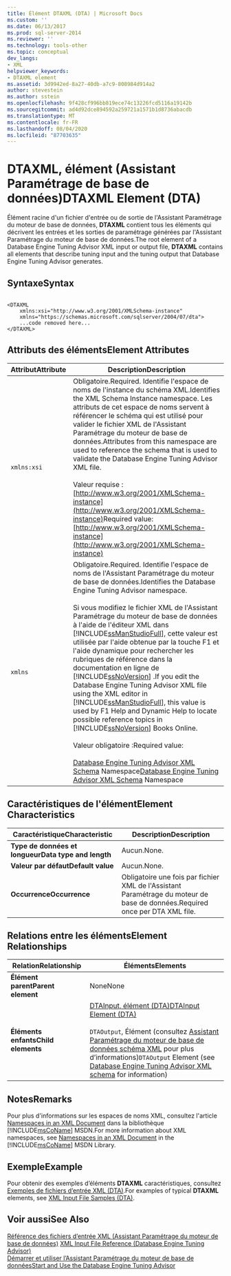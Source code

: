 ```yaml
---
title: Élément DTAXML (DTA) | Microsoft Docs
ms.custom: ''
ms.date: 06/13/2017
ms.prod: sql-server-2014
ms.reviewer: ''
ms.technology: tools-other
ms.topic: conceptual
dev_langs:
- XML
helpviewer_keywords:
- DTAXML element
ms.assetid: 3d9942ed-8a27-40db-a7c9-808984d914a2
author: stevestein
ms.author: sstein
ms.openlocfilehash: 9f428cf996bb819ece74c13226fcd5116a19142b
ms.sourcegitcommit: ad4d92dce894592a259721a1571b1d8736abacdb
ms.translationtype: MT
ms.contentlocale: fr-FR
ms.lasthandoff: 08/04/2020
ms.locfileid: "87703635"
---
```

# <a name="dtaxml-element-dta"></a><span data-ttu-id="0bd98-102">DTAXML, élément (Assistant Paramétrage de base de données)</span><span class="sxs-lookup"><span data-stu-id="0bd98-102">DTAXML Element (DTA)</span></span>
  <span data-ttu-id="0bd98-103">Élément racine d'un fichier d'entrée ou de sortie de l'Assistant Paramétrage du moteur de base de données, **DTAXML** contient tous les éléments qui décrivent les entrées et les sorties de paramétrage générées par l'Assistant Paramétrage du moteur de base de données.</span><span class="sxs-lookup"><span data-stu-id="0bd98-103">The root element of a Database Engine Tuning Advisor XML input or output file, **DTAXML** contains all elements that describe tuning input and the tuning output that Database Engine Tuning Advisor generates.</span></span>  
  
## <a name="syntax"></a><span data-ttu-id="0bd98-104">Syntaxe</span><span class="sxs-lookup"><span data-stu-id="0bd98-104">Syntax</span></span>  
  
```  
  
<DTAXML   
    xmlns:xsi="http://www.w3.org/2001/XMLSchema-instance"   
    xmlns="https://schemas.microsoft.com/sqlserver/2004/07/dta">  
    ...code removed here...  
</DTAXML>  
```  
  
## <a name="element-attributes"></a><span data-ttu-id="0bd98-105">Attributs des éléments</span><span class="sxs-lookup"><span data-stu-id="0bd98-105">Element Attributes</span></span>  
  
|<span data-ttu-id="0bd98-106">Attribut</span><span class="sxs-lookup"><span data-stu-id="0bd98-106">Attribute</span></span>|<span data-ttu-id="0bd98-107">Description</span><span class="sxs-lookup"><span data-stu-id="0bd98-107">Description</span></span>|  
|---------------|-----------------|  
|`xmlns:xsi`|<span data-ttu-id="0bd98-108">Obligatoire.</span><span class="sxs-lookup"><span data-stu-id="0bd98-108">Required.</span></span> <span data-ttu-id="0bd98-109">Identifie l'espace de noms de l'instance du schéma XML.</span><span class="sxs-lookup"><span data-stu-id="0bd98-109">Identifies the XML Schema Instance namespace.</span></span> <span data-ttu-id="0bd98-110">Les attributs de cet espace de noms servent à référencer le schéma qui est utilisé pour valider le fichier XML de l'Assistant Paramétrage du moteur de base de données.</span><span class="sxs-lookup"><span data-stu-id="0bd98-110">Attributes from this namespace are used to reference the schema that is used to validate the Database Engine Tuning Advisor XML file.</span></span><br /><br /> <span data-ttu-id="0bd98-111">Valeur requise : [http://www.w3.org/2001/XMLSchema-instance](http://www.w3.org/2001/XMLSchema-instance)</span><span class="sxs-lookup"><span data-stu-id="0bd98-111">Required value: [http://www.w3.org/2001/XMLSchema-instance](http://www.w3.org/2001/XMLSchema-instance)</span></span>|  
|`xmlns`|<span data-ttu-id="0bd98-112">Obligatoire.</span><span class="sxs-lookup"><span data-stu-id="0bd98-112">Required.</span></span> <span data-ttu-id="0bd98-113">Identifie l'espace de noms de l'Assistant Paramétrage du moteur de base de données.</span><span class="sxs-lookup"><span data-stu-id="0bd98-113">Identifies the Database Engine Tuning Advisor namespace.</span></span><br /><br /> <span data-ttu-id="0bd98-114">Si vous modifiez le fichier XML de l'Assistant Paramétrage du moteur de base de données à l'aide de l'éditeur XML dans [!INCLUDE[ssManStudioFull](../../includes/ssmanstudiofull-md.md)], cette valeur est utilisée par l'aide obtenue par la touche F1 et l'aide dynamique pour rechercher les rubriques de référence dans la documentation en ligne de [!INCLUDE[ssNoVersion](../../includes/ssnoversion-md.md)] .</span><span class="sxs-lookup"><span data-stu-id="0bd98-114">If you edit the Database Engine Tuning Advisor XML file using the XML editor in [!INCLUDE[ssManStudioFull](../../includes/ssmanstudiofull-md.md)], this value is used by F1 Help and Dynamic Help to locate possible reference topics in [!INCLUDE[ssNoVersion](../../includes/ssnoversion-md.md)] Books Online.</span></span><br /><br /> <span data-ttu-id="0bd98-115">Valeur obligatoire :</span><span class="sxs-lookup"><span data-stu-id="0bd98-115">Required value:</span></span><br /><br /> <span data-ttu-id="0bd98-116">[Database Engine Tuning Advisor XML Schema](https://go.microsoft.com/fwlink/?LinkId=43100) Namespace</span><span class="sxs-lookup"><span data-stu-id="0bd98-116">[Database Engine Tuning Advisor XML Schema](https://go.microsoft.com/fwlink/?LinkId=43100) Namespace</span></span>|  
  
## <a name="element-characteristics"></a><span data-ttu-id="0bd98-117">Caractéristiques de l'élément</span><span class="sxs-lookup"><span data-stu-id="0bd98-117">Element Characteristics</span></span>  
  
|<span data-ttu-id="0bd98-118">Caractéristique</span><span class="sxs-lookup"><span data-stu-id="0bd98-118">Characteristic</span></span>|<span data-ttu-id="0bd98-119">Description</span><span class="sxs-lookup"><span data-stu-id="0bd98-119">Description</span></span>|  
|--------------------|-----------------|  
|<span data-ttu-id="0bd98-120">**Type de données et longueur**</span><span class="sxs-lookup"><span data-stu-id="0bd98-120">**Data type and length**</span></span>|<span data-ttu-id="0bd98-121">Aucun.</span><span class="sxs-lookup"><span data-stu-id="0bd98-121">None.</span></span>|  
|<span data-ttu-id="0bd98-122">**Valeur par défaut**</span><span class="sxs-lookup"><span data-stu-id="0bd98-122">**Default value**</span></span>|<span data-ttu-id="0bd98-123">Aucun.</span><span class="sxs-lookup"><span data-stu-id="0bd98-123">None.</span></span>|  
|<span data-ttu-id="0bd98-124">**Occurrence**</span><span class="sxs-lookup"><span data-stu-id="0bd98-124">**Occurrence**</span></span>|<span data-ttu-id="0bd98-125">Obligatoire une fois par fichier XML de l'Assistant Paramétrage du moteur de base de données.</span><span class="sxs-lookup"><span data-stu-id="0bd98-125">Required once per DTA XML file.</span></span>|  
  
## <a name="element-relationships"></a><span data-ttu-id="0bd98-126">Relations entre les éléments</span><span class="sxs-lookup"><span data-stu-id="0bd98-126">Element Relationships</span></span>  
  
|<span data-ttu-id="0bd98-127">Relation</span><span class="sxs-lookup"><span data-stu-id="0bd98-127">Relationship</span></span>|<span data-ttu-id="0bd98-128">Éléments</span><span class="sxs-lookup"><span data-stu-id="0bd98-128">Elements</span></span>|  
|------------------|--------------|  
|<span data-ttu-id="0bd98-129">**Élément parent**</span><span class="sxs-lookup"><span data-stu-id="0bd98-129">**Parent element**</span></span>|<span data-ttu-id="0bd98-130">None</span><span class="sxs-lookup"><span data-stu-id="0bd98-130">None</span></span>|  
|<span data-ttu-id="0bd98-131">**Éléments enfants**</span><span class="sxs-lookup"><span data-stu-id="0bd98-131">**Child elements**</span></span>|[<span data-ttu-id="0bd98-132">DTAInput, élément &#40;DTA&#41;</span><span class="sxs-lookup"><span data-stu-id="0bd98-132">DTAInput Element &#40;DTA&#41;</span></span>](dtainput-element-dta.md)<br /><br /> <span data-ttu-id="0bd98-133">`DTAOutput`, Élément (consultez [Assistant Paramétrage du moteur de base de données schéma XML](https://schemas.microsoft.com/sqlserver/) pour plus d’informations)</span><span class="sxs-lookup"><span data-stu-id="0bd98-133">`DTAOutput` Element (see [Database Engine Tuning Advisor XML schema](https://schemas.microsoft.com/sqlserver/) for information)</span></span>|  
  
## <a name="remarks"></a><span data-ttu-id="0bd98-134">Notes</span><span class="sxs-lookup"><span data-stu-id="0bd98-134">Remarks</span></span>  
 <span data-ttu-id="0bd98-135">Pour plus d'informations sur les espaces de noms XML, consultez l'article [Namespaces in an XML Document](https://go.microsoft.com/fwlink/?LinkId=7341) dans la bibliothèque [!INCLUDE[msCoName](../../includes/msconame-md.md)] MSDN.</span><span class="sxs-lookup"><span data-stu-id="0bd98-135">For more information about XML namespaces, see [Namespaces in an XML Document](https://go.microsoft.com/fwlink/?LinkId=7341) in the [!INCLUDE[msCoName](../../includes/msconame-md.md)] MSDN Library.</span></span>  
  
## <a name="example"></a><span data-ttu-id="0bd98-136">Exemple</span><span class="sxs-lookup"><span data-stu-id="0bd98-136">Example</span></span>  
 <span data-ttu-id="0bd98-137">Pour obtenir des exemples d’éléments **DTAXML** caractéristiques, consultez [Exemples de fichiers d’entrée XML &#40;DTA&#41;](xml-input-file-samples-dta.md).</span><span class="sxs-lookup"><span data-stu-id="0bd98-137">For examples of typical **DTAXML** elements, see [XML Input File Samples &#40;DTA&#41;](xml-input-file-samples-dta.md).</span></span>  
  
## <a name="see-also"></a><span data-ttu-id="0bd98-138">Voir aussi</span><span class="sxs-lookup"><span data-stu-id="0bd98-138">See Also</span></span>  
 <span data-ttu-id="0bd98-139">[Référence des fichiers d’entrée XML &#40;Assistant Paramétrage du moteur de base de données&#41;](xml-input-file-reference-database-engine-tuning-advisor.md) </span><span class="sxs-lookup"><span data-stu-id="0bd98-139">[XML Input File Reference &#40;Database Engine Tuning Advisor&#41;](xml-input-file-reference-database-engine-tuning-advisor.md) </span></span>  
 [<span data-ttu-id="0bd98-140">Démarrer et utiliser l’Assistant Paramétrage du moteur de base de données</span><span class="sxs-lookup"><span data-stu-id="0bd98-140">Start and Use the Database Engine Tuning Advisor</span></span>](../../relational-databases/performance/start-and-use-the-database-engine-tuning-advisor.md)  
  
  
